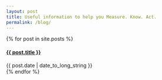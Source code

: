 ```yaml
---
layout: post
title: Useful information to help you Measure. Know. Act. 
permalink: /blog/
---
```


{% for post in site.posts %}
  <article>
    <h4>
      <a href="{{ post.url | absolute_url }}">
        {{ post.title }}
      </a>
    </h4>
    <time datetime="{{ post.date | date: "%Y-%m-%d" }}">{{ post.date | date_to_long_string }}</time>
    
  </article>
{% endfor %}
